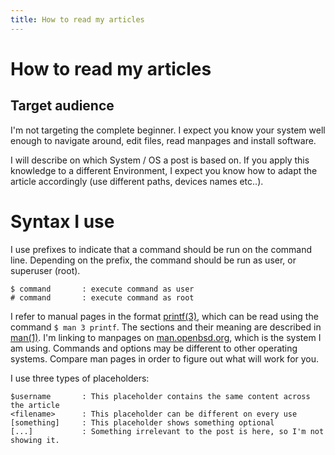 ```yaml
---
title: How to read my articles
---
```


# How to read my articles

## Target audience

I'm not targeting the complete beginner.  I expect you know your system well enough to navigate around, edit files, read manpages and install software.

I will describe on which System / OS a post is based on. If you apply this knowledge to a different Environment, I expect you know how to adapt the article accordingly (use different paths, devices names etc..).

# Syntax I use

I use prefixes to indicate that a command should be run on the command line. Depending on the prefix, the command should be run as user, or superuser (root).
```
$ command       : execute command as user
# command       : execute command as root
```

I refer to manual pages in the format [printf(3)](https://man.openbsd.org/printf.3), which can be read using the command `$ man 3 printf`. The sections and their meaning are described in [man(1)](https://man.openbsd.org/man.1). I'm linking to manpages on [man.openbsd.org](https://man.openbsd.org), which is the system I am using. Commands and options may be different to other operating systems. Compare man pages in order to figure out what will work for you.

I use three types of placeholders:
```
$username       : This placeholder contains the same content across the article
<filename>      : This placeholder can be different on every use
[something]     : This placeholder shows something optional
[...]           : Something irrelevant to the post is here, so I'm not showing it.
```

